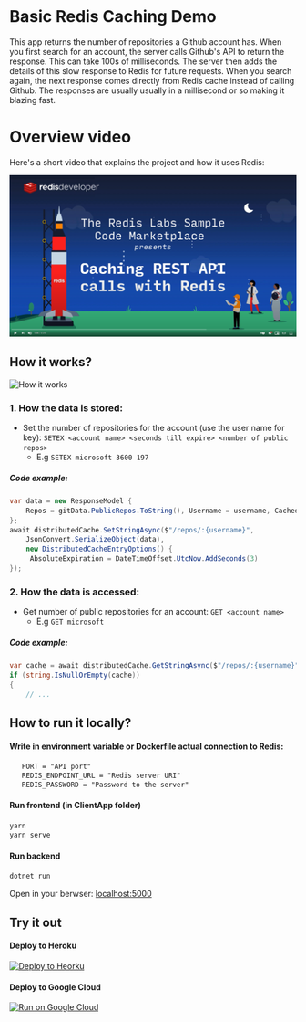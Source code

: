 ﻿<div style="height: 150px"></div>

# Basic Redis Caching Demo

This app returns the number of repositories a Github account has. When you first search for an account, the server calls Github's API to return the response. This can take 100s of milliseconds. The server then adds the details of this slow response to Redis for future requests. When you search again, the next response comes directly from Redis cache instead of calling Github. The responses are usually usually in a millisecond or so making it blazing fast.

# Overview video

Here's a short video that explains the project and how it uses Redis:

[![Watch the video on YouTube](https://github.com/redis-developer/basic-caching-demo-csharpdotnet/raw/master/docs/YTThumbnail.png)](https://youtube.com/watch?v=Ov18gLo0Da8)

## How it works?

![How it works](https://raw.githubusercontent.com/redis-developer/basic-caching-demo-csharpdotnet/master/docs/screenshot001.png)

### 1. How the data is stored:

- Set the number of repositories for the account (use the user name for key): `SETEX <account name> <seconds till expire> <number of public repos>`
  - E.g `SETEX microsoft 3600 197`

##### Code example:

```C#
var data = new ResponseModel {
    Repos = gitData.PublicRepos.ToString(), Username = username, Cached = true
};
await distributedCache.SetStringAsync($"/repos/:{username}",
    JsonConvert.SerializeObject(data),
    new DistributedCacheEntryOptions() {
     AbsoluteExpiration = DateTimeOffset.UtcNow.AddSeconds(3)
});
```

### 2. How the data is accessed:

- Get number of public repositories for an account: `GET <account name>`
  - E.g `GET microsoft`

##### Code example:

```C#
var cache = await distributedCache.GetStringAsync($"/repos/:{username}");
if (string.IsNullOrEmpty(cache))
{
    // ...
```

## How to run it locally?

#### Write in environment variable or Dockerfile actual connection to Redis:

```
   PORT = "API port"
   REDIS_ENDPOINT_URL = "Redis server URI"
   REDIS_PASSWORD = "Password to the server"
```

#### Run frontend (in ClientApp folder)

```sh
yarn
yarn serve
```

#### Run backend

```sh
dotnet run
```

Open in your berwser: [localhost:5000](http://localhost:5000)

## Try it out

#### Deploy to Heroku

<p>
    <a href="https://heroku.com/deploy" target="_blank">
        <img src="https://www.herokucdn.com/deploy/button.svg" alt="Deploy to Heorku" />
    </a>
</p>

#### Deploy to Google Cloud

<p>
    <a href="https://deploy.cloud.run" target="_blank">
        <img src="https://deploy.cloud.run/button.svg" alt="Run on Google Cloud" width="150px"/>
    </a>
</p>
